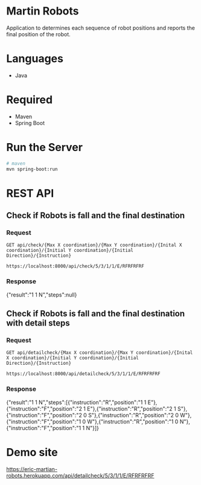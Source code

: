 # Martin Robots
Application to determines each sequence of robot positions and reports the final position of the robot.

# Languages
- Java

# Required
- Maven
- Spring Boot

# Run the Server
```sh
# maven
mvn spring-boot:run
```
# REST API

## Check if Robots is fall and the final destination

### Request

`GET api/check/{Max X coordination}/{Max Y coordination}/{Inital X coordination}/{Initial Y coordination}/{Initial Direction}/{Instruction}`

    https://localhost:8000/api/check/5/3/1/1/E/RFRFRFRF

### Response

   {"result":"1 1 N","steps":null}


## Check if Robots is fall and the final destination with detail steps

### Request

`GET api/detailcheck/{Max X coordination}/{Max Y coordination}/{Inital X coordination}/{Initial Y coordination}/{Initial Direction}/{Instruction}`

    https://localhost:8000/api/detailcheck/5/3/1/1/E/RFRFRFRF

### Response

   {"result":"1 1 N","steps":[{"instruction":"R","position":"1 1 E"},{"instruction":"F","position":"2 1 E"},{"instruction":"R","position":"2 1 S"},{"instruction":"F","position":"2 0 S"},{"instruction":"R","position":"2 0 W"},{"instruction":"F","position":"1 0 W"},{"instruction":"R","position":"1 0 N"},{"instruction":"F","position":"1 1 N"}]}


# Demo site

https://eric-martian-robots.herokuapp.com/api/detailcheck/5/3/1/1/E/RFRFRFRF
